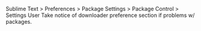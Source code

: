 Sublime Text > Preferences > Package Settings > Package Control > Settings User
Take notice of downloader preference section if problems w/ packages.